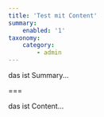 ```yaml
---
title: 'Test mit Content'
summary:
    enabled: '1'
taxonomy:
    category:
        - admin
---
```


das ist Summary...

===

das ist Content...